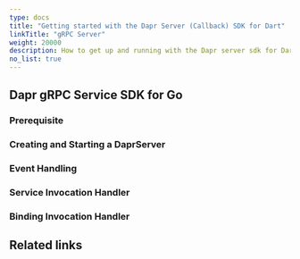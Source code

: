 ```yaml
---
type: docs
title: "Getting started with the Dapr Server (Callback) SDK for Dart"
linkTitle: "gRPC Server"
weight: 20000
description: How to get up and running with the Dapr server sdk for Dart
no_list: true
---
```


## Dapr gRPC Service SDK for Go

### Prerequisite


### Creating and Starting a DaprServer


### Event Handling

### Service Invocation Handler

### Binding Invocation Handler


## Related links

